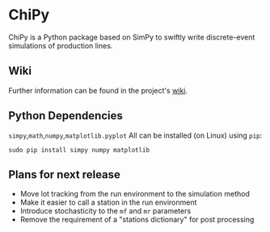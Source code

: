 # ChiPy
ChiPy is a Python package based on SimPy to swiftly write discrete-event simulations of production lines.



## Wiki
Further information can be found in the project's [wiki](https://github.com/JelleLa/ChiPy/wiki).

## Python Dependencies
`simpy`,`math`,`numpy`,`matplotlib.pyplot`
All can be installed (on Linux) using `pip`:
```
sudo pip install simpy numpy matplotlib
```
## Plans for next release
* Move lot tracking from the run environment to the simulation method
* Make it easier to call a station in the run environment
* Introduce stochasticity to the `mf` and `mr` parameters
* Remove the requirement of a "stations dictionary" for post processing
